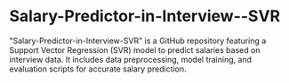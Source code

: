 # Salary-Predictor-in-Interview--SVR
"Salary-Predictor-in-Interview-SVR" is a GitHub repository featuring a Support Vector Regression (SVR) model to predict salaries based on interview data. It includes data preprocessing, model training, and evaluation scripts for accurate salary prediction.
